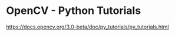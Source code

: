 # OpenCV - Python Tutorials  

https://docs.opencv.org/3.0-beta/doc/py_tutorials/py_tutorials.html 
